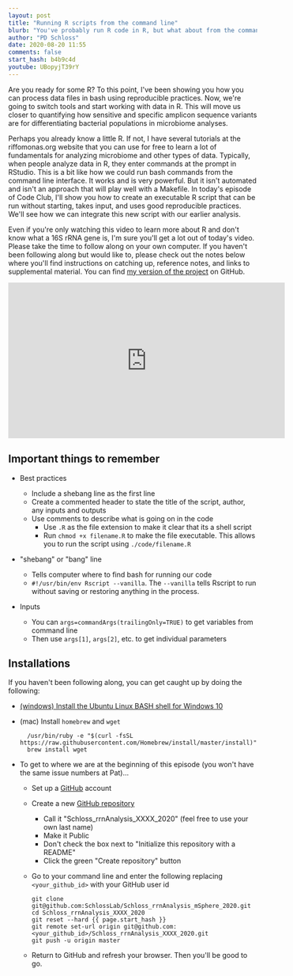 ```yaml
---
layout: post
title: "Running R scripts from the command line"
blurb: "You've probably run R code in R, but what about from the command line?"
author: "PD Schloss"
date: 2020-08-20 11:55
comments: false
start_hash: b4b9c4d
youtube: UBopyjT39rY
---
```


Are you ready for some R? To this point, I've been showing you how you can process data files in bash using reproducible practices. Now, we're going to switch tools and start working with data in R. This will move us closer to quantifying how sensitive and specific amplicon sequence variants are for differentiating bacterial populations in microbiome analyses.

Perhaps you already know a little R. If not, I have several tutorials at the riffomonas.org website that you can use for free to learn a lot of fundamentals for analyzing microbiome and other types of data. Typically, when people analyze data in R, they enter commands at the prompt in RStudio. This is a bit like how we could run bash commands from the command line interface. It works and is very powerful. But it isn't automated and isn't an approach that will play well with a Makefile. In today's episode of Code Club, I'll show you how to create an executable R script that can be run without starting, takes input, and uses good reproducible practices. We'll see how we can integrate this new script with our earlier analysis.

Even if you're only watching this video to learn more about R and don't know what a 16S rRNA gene is, I'm sure you'll get a lot out of today's video. Please take the time to follow along on your own computer. If you haven't been following along but would like to, please check out the notes below where you'll find instructions on catching up, reference notes, and links to supplemental material. You can find [my version of the project](https://github.com/SchlossLab/Schloss_rrnAnalysis_mSphere_2020) on GitHub.



<iframe style="margin: 0 auto;display:block;" width="560" height="315" src="https://www.youtube.com/embed/{{ page.youtube }}" frameborder="0" allow="accelerometer; autoplay; encrypted-media; gyroscope; picture-in-picture" allowfullscreen></iframe>



## Important things to remember

* Best practices
  - Include a shebang line as the first line
  - Create a commented header to state the title of the script, author, any inputs and outputs
  - Use comments to describe what is going on in the code
	- Use `.R` as the file extension to make it clear that its a shell script
	- Run `chmod +x filename.R` to make the file executable. This allows you to run the script using `./code/filename.R`

* "shebang" or "bang" line
	- Tells computer where to find bash for running our code
  - `#!/usr/bin/env Rscript --vanilla`. The `--vanilla` tells Rscript to run without saving or restoring anything in the process.

* Inputs
  - You can `args=commandArgs(trailingOnly=TRUE)` to get variables from command line
  - Then use `args[1]`, `args[2]`, etc. to get individual parameters


## Installations

If you haven't been following along, you can get caught up by doing the following:

* [(windows) Install the Ubuntu Linux BASH shell for Windows 10](https://itsfoss.com/install-bash-on-windows/)
* (mac) Install `homebrew` and `wget`
  ```
	/usr/bin/ruby -e "$(curl -fsSL https://raw.githubusercontent.com/Homebrew/install/master/install)"
	brew install wget
	```

* To get to where we are at the beginning of this episode (you won't have the same issue numbers at Pat)...
  - Set up a [GitHub](https://www.github.com) account
  - Create a new [GitHub repository](https://github.com/new)
    - Call it "Schloss_rrnAnalysis_XXXX_2020" (feel free to use your own last name)
    - Make it Public
    - Don't check the box next to "Initialize this repository with a README"
    - Click the green "Create repository" button
  - Go to your command line and enter the following replacing `<your_github_id>` with your GitHub user id

		git clone git@github.com:SchlossLab/Schloss_rrnAnalysis_mSphere_2020.git
		cd Schloss_rrnAnalysis_XXXX_2020
		git reset --hard {{ page.start_hash }}
		git remote set-url origin git@github.com:<your_github_id>/Schloss_rrnAnalysis_XXXX_2020.git
		git push -u origin master  

  - Return to GitHub and refresh your browser. Then you'll be good to go.
